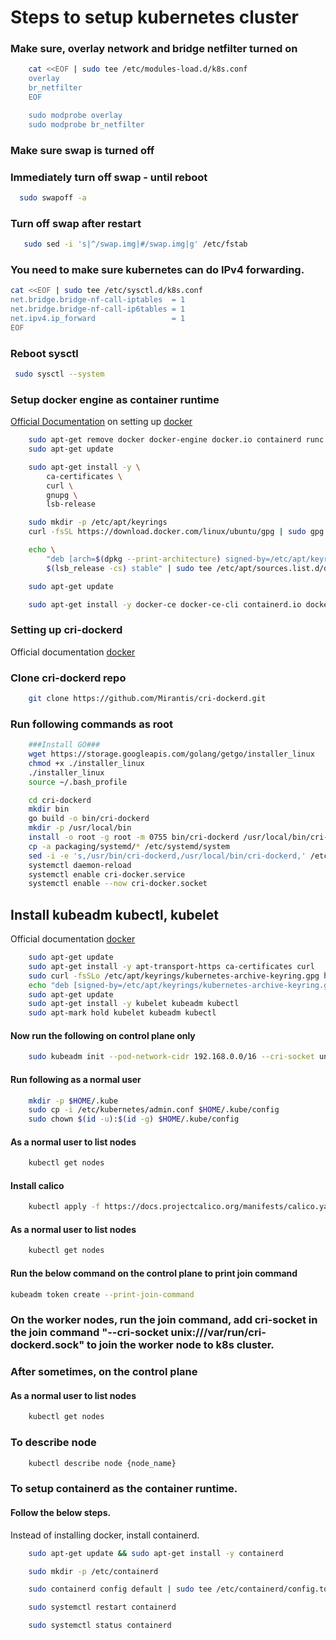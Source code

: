# Steps to setup kubernetes cluster
### Make sure, overlay network and bridge netfilter turned on
```bash
    cat <<EOF | sudo tee /etc/modules-load.d/k8s.conf
    overlay
    br_netfilter
    EOF

    sudo modprobe overlay 
    sudo modprobe br_netfilter
```
### Make sure swap is turned off

### Immediately turn off swap - until reboot
```bash
  sudo swapoff -a 
```
### Turn off swap after restart
```bash
   sudo sed -i 's|^/swap.img|#/swap.img|g' /etc/fstab
```

### You need to make sure kubernetes can do IPv4 forwarding.

```bash
cat <<EOF | sudo tee /etc/sysctl.d/k8s.conf
net.bridge.bridge-nf-call-iptables  = 1
net.bridge.bridge-nf-call-ip6tables = 1
net.ipv4.ip_forward                 = 1
EOF
```
### Reboot sysctl
```bash
 sudo sysctl --system
```

### Setup docker engine as container runtime
[Official Documentation](https://kubernetes.io/docs/setup/production-environment/container-runtimes/#docker) on setting up [docker](https://docs.docker.com/engine/install/ubuntu/)
```bash
    sudo apt-get remove docker docker-engine docker.io containerd runc
    sudo apt-get update

    sudo apt-get install -y \
        ca-certificates \
        curl \
        gnupg \
        lsb-release

    sudo mkdir -p /etc/apt/keyrings
    curl -fsSL https://download.docker.com/linux/ubuntu/gpg | sudo gpg --dearmor -o /etc/apt/keyrings/docker.gpg

    echo \
        "deb [arch=$(dpkg --print-architecture) signed-by=/etc/apt/keyrings/docker.gpg] https://download.docker.com/linux/ubuntu \
        $(lsb_release -cs) stable" | sudo tee /etc/apt/sources.list.d/docker.list > /dev/null

    sudo apt-get update

    sudo apt-get install -y docker-ce docker-ce-cli containerd.io docker-compose-plugin
```
### Setting up cri-dockerd
Official documentation [docker](https://github.com/Mirantis/cri-dockerd)

### Clone cri-dockerd repo
```bash
    git clone https://github.com/Mirantis/cri-dockerd.git
```

### Run following commands as root
```bash
    ###Install GO###
    wget https://storage.googleapis.com/golang/getgo/installer_linux
    chmod +x ./installer_linux
    ./installer_linux
    source ~/.bash_profile

    cd cri-dockerd
    mkdir bin
    go build -o bin/cri-dockerd
    mkdir -p /usr/local/bin
    install -o root -g root -m 0755 bin/cri-dockerd /usr/local/bin/cri-dockerd
    cp -a packaging/systemd/* /etc/systemd/system
    sed -i -e 's,/usr/bin/cri-dockerd,/usr/local/bin/cri-dockerd,' /etc/systemd/system/cri-docker.service
    systemctl daemon-reload
    systemctl enable cri-docker.service
    systemctl enable --now cri-docker.socket
```

## Install kubeadm kubectl, kubelet
Official documentation [docker](https://kubernetes.io/docs/setup/production-environment/tools/kubeadm/install-kubeadm/#installing-runtime)
```bash
    sudo apt-get update
    sudo apt-get install -y apt-transport-https ca-certificates curl
    sudo curl -fsSLo /etc/apt/keyrings/kubernetes-archive-keyring.gpg https://packages.cloud.google.com/apt/doc/apt-key.gpg
    echo "deb [signed-by=/etc/apt/keyrings/kubernetes-archive-keyring.gpg] https://apt.kubernetes.io/ kubernetes-xenial main" | sudo tee /etc/apt/sources.list.d/kubernetes.list
    sudo apt-get update
    sudo apt-get install -y kubelet kubeadm kubectl
    sudo apt-mark hold kubelet kubeadm kubectl
```

#### Now run the following on control plane only
```bash
    sudo kubeadm init --pod-network-cidr 192.168.0.0/16 --cri-socket unix:///var/run/cri-dockerd.sock
```
#### Run following as a normal user
```bash
    mkdir -p $HOME/.kube
    sudo cp -i /etc/kubernetes/admin.conf $HOME/.kube/config
    sudo chown $(id -u):$(id -g) $HOME/.kube/config
```
#### As a normal user to list nodes
```bash
    kubectl get nodes
```
#### Install calico
```bash
    kubectl apply -f https://docs.projectcalico.org/manifests/calico.yaml
```
#### As a normal user to list nodes
```bash
    kubectl get nodes
```

#### Run the below command on the control plane to print join command
```bash
kubeadm token create --print-join-command
```
### On the worker nodes, run the join command, add cri-socket in the join command "--cri-socket unix:///var/run/cri-dockerd.sock" to join the worker node to k8s cluster.

### After sometimes, on the control plane
#### As a normal user to list nodes
```bash
    kubectl get nodes
```
### To describe node
```bash
    kubectl describe node {node_name}
```


### To setup containerd as the container runtime.
#### Follow the below steps.
Instead of installing docker, install containerd.
```bash
    sudo apt-get update && sudo apt-get install -y containerd

    sudo mkdir -p /etc/containerd

    sudo containerd config default | sudo tee /etc/containerd/config.toml

    sudo systemctl restart containerd

    sudo systemctl status containerd
```
